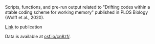 Scripts, functions, and pre-run output related to "Drifting codes within a stable coding scheme for working memory" published in PLOS Biology (Wolff et al., 2020).

[Link](https://journals.plos.org/plosbiology/article?id=10.1371/journal.pbio.3000625) to publication

Data is available at [osf.io/cn8zf/](https://osf.io/cn8zf/).

